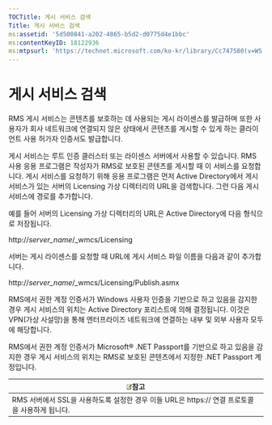 ```yaml
---
TOCTitle: 게시 서비스 검색
Title: 게시 서비스 검색
ms:assetid: '5d500841-a202-4865-b5d2-d0775d4e1bbc'
ms:contentKeyID: 18122936
ms:mtpsurl: 'https://technet.microsoft.com/ko-kr/library/Cc747580(v=WS.10)'
---
```


게시 서비스 검색
================

RMS 게시 서비스는 콘텐츠를 보호하는 데 사용되는 게시 라이센스를 발급하며 또한 사용자가 회사 네트워크에 연결되지 않은 상태에서 콘텐츠를 게시할 수 있게 하는 클라이언트 사용 허가자 인증서도 발급합니다.

게시 서비스는 루트 인증 클러스터 또는 라이센스 서버에서 사용할 수 있습니다. RMS 사용 응용 프로그램은 작성자가 RMS로 보호된 콘텐츠를 게시할 때 이 서비스를 요청합니다. 게시 서비스를 요청하기 위해 응용 프로그램은 먼저 Active Directory에서 게시 서비스가 있는 서버의 Licensing 가상 디렉터리의 URL을 검색합니다. 그런 다음 게시 서비스에 경로를 추가합니다.

예를 들어 서버의 Licensing 가상 디렉터리의 URL은 Active Directory에 다음 형식으로 저장됩니다.

http://*server\_name*/\_wmcs/Licensing

서버는 게시 라이센스를 요청할 때 URL에 게시 서비스 파일 이름을 다음과 같이 추가합니다.

http://*server\_name*/\_wmcs/Licensing/Publish.asmx

RMS에서 권한 계정 인증서가 Windows 사용자 인증을 기반으로 하고 있음을 감지한 경우 게시 서비스의 위치는 Active Directory 포리스트에 의해 결정됩니다. 이것은 VPN(가상 사설망)을 통해 엔터프라이즈 네트워크에 연결하는 내부 및 외부 사용자 모두에 해당합니다.

RMS에서 권한 계정 인증서가 Microsoft® .NET Passport를 기반으로 하고 있음을 감지한 경우 게시 서비스의 위치는 RMS로 보호된 콘텐츠에서 지정한 .NET Passport 계정입니다.

| ![](images/Cc747580.note(WS.10).gif)참고                          |
|------------------------------------------------------------------------------------------------|
| RMS 서버에서 SSL을 사용하도록 설정한 경우 이들 URL은 https:// 연결 프로토콜을 사용하게 됩니다. |
